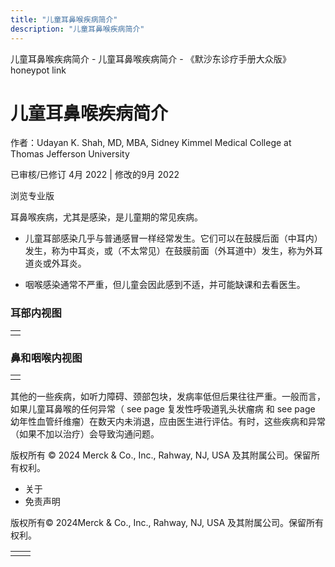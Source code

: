 ```yaml
---
title: "儿童耳鼻喉疾病简介"
description: "儿童耳鼻喉疾病简介"
---
```


﻿儿童耳鼻喉疾病简介 \- 儿童耳鼻喉疾病简介 \- 《默沙东诊疗手册大众版》 honeypot link

# 儿童耳鼻喉疾病简介

作者：Udayan K. Shah, MD, MBA, Sidney Kimmel Medical College at Thomas Jefferson
University

已审核/已修订 4月 2022 \| 修改的9月 2022

浏览专业版

耳鼻喉疾病，尤其是感染，是儿童期的常见疾病。

- 儿童耳部感染几乎与普通感冒一样经常发生。它们可以在鼓膜后面（中耳内）发生，称为中耳炎，或（不太常见）在鼓膜前面（外耳道中）发生，称为外耳道炎或外耳炎。

- 咽喉感染通常不严重，但儿童会因此感到不适，并可能缺课和去看医生。


### 耳部内视图

|     |
| --- |
|  |

### 鼻和咽喉内视图

|     |
| --- |
|  |

其他的一些疾病，如听力障碍、颈部包块，发病率低但后果往往严重。一般而言，如果儿童耳鼻喉的任何异常（ see page 复发性呼吸道乳头状瘤病 和  see page 幼年性血管纤维瘤）在数天内未消退，应由医生进行评估。有时，这些疾病和异常（如果不加以治疗）会导致沟通问题。



版权所有 © 2024
Merck & Co., Inc., Rahway, NJ, USA 及其附属公司。保留所有权利。

- 关于
- 免责声明

版权所有© 2024Merck & Co., Inc., Rahway, NJ, USA 及其附属公司。保留所有权利。

|     |     |
| --- | --- |
|  |  |